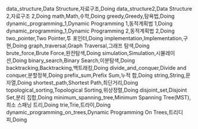 data_structure,Data Structure,자료구조,Doing
data_structure2,Data Structure 2,자료구조 2,Doing
math,Math,수학,Doing
greedy,Greedy,탐욕법,Doing
dynamic_programming_1,Dynamic Programming 1,동적계획법 1,Doing
dynamic_programming_1,Dynamic Programming 2,동적계획법 2,Doing
two_pointer,Two Pointer,투 포인터,Doing
implementation,Implementation,구현,Doing
graph_traversal,Graph Traversal,그래프 탐색,Doing
brute_force,Brute Force,완전탐색,Doing
simulation,Simulation,시뮬레이션,Doing
binary_search,Binary Search,이분탐색,Doing
backtracking,Backtracking,백트래킹,Doing
divide_and_conquer,Divide and conquer,분할정복,Doing
prefix_sum,Prefix Sum,누적 합,Doing
string,String,문자열,Doing
shortest_path,Shortest Path,최단거리,Doing
topological_sorting,Topological Sorting,위상정렬,Doing
disjoint_set,Disjoint Set,분리 집합,Doing
minimum_spanning_tree,Minimum Spanning Tree(MST),최소 스패닝 트리,Doing
trie,Trie,트라이,Doing
dynamic_programming_on_trees,Dynamic Programming On Trees,트리디피,Doing
